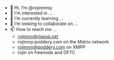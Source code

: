 - 👋 Hi, I’m @rojinmroy
- 👀 I’m interested in ...
- 🌱 I’m currently learning ...
- 💞️ I’m looking to collaborate on ...
- 📫 How to reach me ...
  - rojinroy@riseup.net
  - rojinroy:poddery.com on the Matrix network
  - rojinroy@poddery.com on XMPP
  - rojin on freenode and OFTC

<!---
rojinmroy/rojinmroy is a ✨ special ✨ repository because its `README.md` (this file) appears on your GitHub profile.
You can click the Preview link to take a look at your changes.
--->
